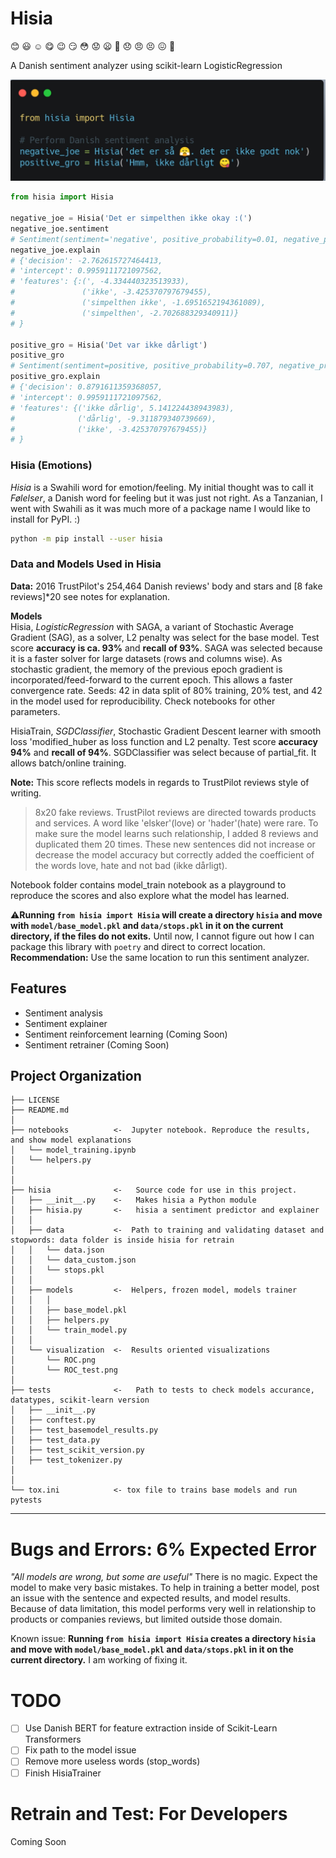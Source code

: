 Hisia
==============================

:blush: :smiley: :relaxed: :yum: :wink: :smirk: :flushed: :worried: :frowning: :triumph: :disappointed: :angry: :persevere: :confounded: :shit: 


A Danish sentiment analyzer using scikit-learn LogisticRegression

![hisia cover](cover_image.png)

```python
from hisia import Hisia

negative_joe = Hisia('Det er simpelthen ikke okay :(')
negative_joe.sentiment
# Sentiment(sentiment='negative', positive_probability=0.01, negative_probability=0.99)
negative_joe.explain
# {'decision': -2.762615727464413, 
# 'intercept': 0.9959111721097562, 
# 'features': {:(', -4.334440323513933),
#               ('ikke', -3.425370797679455), 
#               ('simpelthen ikke', -1.6951652194361089),
#               ('simpelthen', -2.702688329340911)}
# }

positive_gro = Hisia('Det var ikke dårligt')
positive_gro
# Sentiment(sentiment=positive, positive_probability=0.707, negative_probability=0.293)
positive_gro.explain
# {'decision': 0.8791611359368057, 
# 'intercept': 0.9959111721097562, 
# 'features': {('ikke dårlig', 5.141224438943983), 
#              ('dårlig', -9.311879340739669), 
#              ('ikke', -3.425370797679455)}
# }
```
### Hisia (Emotions)
_Hisia_ is a Swahili word for emotion/feeling. My initial thought was to call it _Følelser_, a Danish word for feeling but it was just not right. As a Tanzanian, I went with Swahili as it was much more of a package name I would like to install for PyPI. :) 

```bash
python -m pip install --user hisia
```

### Data and Models Used in Hisia

**Data:** 2016 TrustPilot's 254,464 Danish reviews' body and stars and [8 fake reviews]*20 see notes for explanation.<br>

**Models**<br>
Hisia, _LogisticRegression_ with SAGA, a variant of Stochastic Average Gradient (SAG), as a solver, L2 penalty was select for the base model. Test score **accuracy is ca. 93%** and **recall of 93%**. SAGA was selected because it is a faster solver for large datasets (rows and columns wise). As stochastic gradient, the memory of the previous epoch gradient is incorporated/feed-forward to the current epoch. This allows a faster convergence rate. Seeds: 42 in data split of 80% training, 20% test, and 42 in the model used for reproducibility. Check notebooks for other parameters.

HisiaTrain, _SGDClassifier_, Stochastic Gradient Descent learner with smooth loss 'modified_huber as loss function and L2 penalty. Test score **accuracy 94%** and **recall of 94%**. SGDClassifier was select because of partial_fit. It allows batch/online training.

**Note:** This score reflects models in regards to TrustPilot reviews style of writing.<br>
 > 8x20 fake reviews. TrustPilot reviews are directed towards products and services. A word like 'elsker'(love) or 'hader'(hate) were rare. To make sure the model learns such relationship, I added 8 reviews and duplicated them 20 times. These new sentences did not increase or decrease the model accuracy but correctly added the coefficient of the words love, hate and not bad (ikke dårligt). 

Notebook folder contains model_train notebook as a playground to reproduce the scores and also explore what the model has learned.

:warning:**Running `from hisia import Hisia` will create a directory `hisia` and move with `model/base_model.pkl` and `data/stops.pkl` in it on the current directory, if the files do not exits.** Until now, I cannot figure out how I can package this library with `poetry` and direct to correct location. **Recommendation:** Use the same location to run this sentiment analyzer.

Features
--------
- Sentiment analysis
- Sentiment explainer
- Sentiment reinforcement learning (Coming Soon)
- Sentiment retrainer (Coming Soon)



Project Organization
------------

    ├── LICENSE
    ├── README.md         
    │
    ├── notebooks          <-  Jupyter notebook. Reproduce the results, and show model explanations
    │   └── model_training.ipynb
    │   └── helpers.py          
    │                         
    │
    ├── hisia              <-   Source code for use in this project.
    │   ├── __init__.py    <-   Makes hisia a Python module
    │   ├── hisia.py       <-   hisia a sentiment predictor and explainer
    │   │
    │   ├── data           <-  Path to training and validating dataset and stopwords: data folder is inside hisia for retrain
    │   │   └── data.json
    │   │   └── data_custom.json
    │   │   └── stops.pkl
    │   │
    │   ├── models         <-  Helpers, frozen model, models trainer
    │   │   │                 
    │   │   ├── base_model.pkl
    │   │   ├── helpers.py
    │   │   └── train_model.py
    │   │
    │   └── visualization  <-  Results oriented visualizations
    │       └── ROC.png
    │       └── ROC_test.png
    │
    ├── tests              <-   Path to tests to check models accurance, datatypes, scikit-learn version
    │   ├── __init__.py
    │   ├── conftest.py
    │   ├── test_basemodel_results.py
    │   ├── test_data.py
    │   ├── test_scikit_version.py
    │   ├── test_tokenizer.py  
    │
    │
    └── tox.ini            <- tox file to trains base models and run pytests


--------
# Bugs and Errors: 6% Expected Error
_"All models are wrong, but some are useful"_ There is no magic. Expect the model to make very basic mistakes. To help in training a better model, post an issue with the sentence and expected results, and model results. Because of data limitation, this model performs very well in relationship to products or companies reviews, but limited outside those domain.

Known issue: **Running `from hisia import Hisia` creates a directory `hisia` and move with `model/base_model.pkl` and `data/stops.pkl` in it on the current directory.** I am working of fixing it.

# TODO
- [ ] Use Danish BERT for feature extraction inside of Scikit-Learn Transformers
- [ ] Fix path to the model issue
- [ ] Remove more useless words (stop_words)
- [ ] Finish HisiaTrainer

# Retrain and Test: For Developers
Coming Soon
